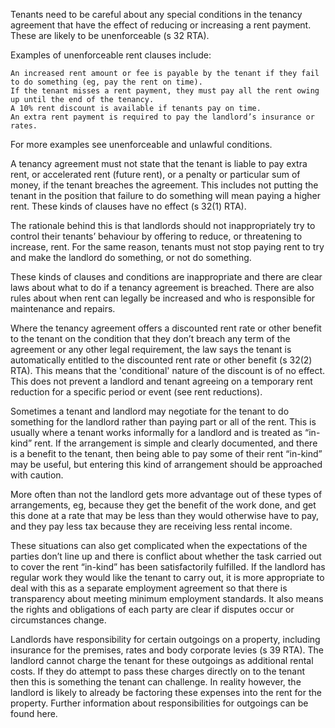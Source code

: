

Tenants need to be careful about any special conditions in the tenancy agreement that have the effect of reducing or increasing a rent payment. These are likely to be unenforceable (s 32 RTA). 

Examples of unenforceable rent clauses include:

    An increased rent amount or fee is payable by the tenant if they fail to do something (eg, pay the rent on time).
    If the tenant misses a rent payment, they must pay all the rent owing up until the end of the tenancy.
    A 10% rent discount is available if tenants pay on time. 
    An extra rent payment is required to pay the landlord’s insurance or rates.

For more examples see unenforceable and unlawful conditions.

A tenancy agreement must not state that the tenant is liable to pay extra rent, or accelerated rent (future rent), or a penalty or particular sum of money, if the tenant breaches the agreement. This includes not putting the tenant in the position that failure to do something will mean paying a higher rent. These kinds of clauses have no effect (s 32(1) RTA).

The rationale behind this is that landlords should not inappropriately try to control their tenants’ behaviour by offering to reduce, or threatening to increase, rent. For the same reason, tenants must not stop paying rent to try and make the landlord do something, or not do something. 

These kinds of clauses and conditions are inappropriate and there are clear laws about what to do if a tenancy agreement is breached. There are also rules about when rent can legally be increased and who is responsible for maintenance and repairs.  

Where the tenancy agreement offers a discounted rent rate or other benefit to the tenant on the condition that they don’t breach any term of the agreement or any other legal requirement, the law says the tenant is automatically entitled to the discounted rent rate or other benefit (s 32(2) RTA). This means that the 'conditional' nature of the discount is of no effect. This does not prevent a landlord and tenant agreeing on a temporary rent reduction for a specific period or event (see rent reductions). 

Sometimes a tenant and landlord may negotiate for the tenant to do something for the landlord rather than paying part or all of the rent. This is usually where a tenant works informally for a landlord and is treated as “in-kind” rent. If the arrangement is simple and clearly documented, and there is a benefit to the tenant, then being able to pay some of their rent “in-kind” may be useful, but entering this kind of arrangement should be approached with caution.

More often than not the landlord gets more advantage out of these types of arrangements, eg, because they get the benefit of the work done, and get this done at a rate that may be less than they would otherwise have to pay, and they pay less tax because they are receiving less rental income.

These situations can also get complicated when the expectations of the parties don’t line up and there is conflict about whether the task carried out to cover the rent “in-kind” has been satisfactorily fulfilled. If the landlord has regular work they would like the tenant to carry out, it is more appropriate to deal with this as a separate employment agreement so that there is transparency about meeting minimum employment standards. It also means the rights and obligations of each party are clear if disputes occur or circumstances change.

Landlords have responsibility for certain outgoings on a property, including insurance for the premises, rates and body corporate levies (s 39 RTA). The landlord cannot charge the tenant for these outgoings as additional rental costs. If they do attempt to pass these charges directly on to the tenant then this is something the tenant can challenge. In reality however, the landlord is likely to already be factoring these expenses into the rent for the property. Further information about responsibilities for outgoings can be found here.
